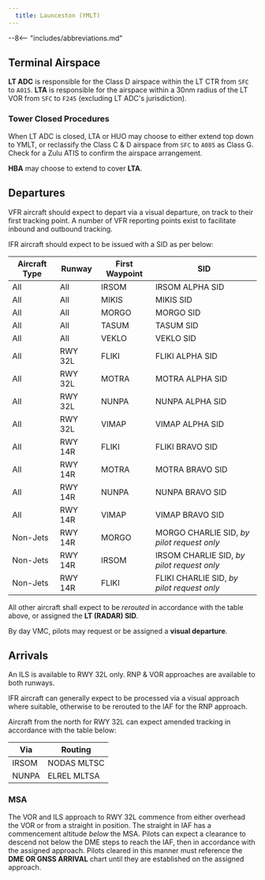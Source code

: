 ```yaml
---
  title: Launceston (YMLT)
---
```


--8<-- "includes/abbreviations.md"

## Terminal Airspace
**LT ADC** is responsible for the Class D airspace within the LT CTR from `SFC` to `A015`. **LTA** is responsible for the airspace within a 30nm radius of the LT VOR from `SFC` to `F245` (excluding LT ADC's jurisdiction).

### Tower Closed Procedures
When LT ADC is closed, LTA or HUO may choose to either extend top down to YMLT, or reclassify the Class C & D airspace from `SFC` to `A085` as Class G. Check for a Zulu ATIS to confirm the airspace arrangement.

**HBA** may choose to extend to cover **LTA**.

## Departures
VFR aircraft should expect to depart via a visual departure, on track to their first tracking point. A number of VFR reporting points exist to facilitate inbound and outbound tracking.

IFR aircraft should expect to be issued with a SID as per below:

| Aircraft Type | Runway | First Waypoint | SID |
| --- | --- | --- | --- |
| All | All | IRSOM | IRSOM ALPHA SID |
| All | All | MIKIS | MIKIS SID |
| All | All | MORGO | MORGO SID |
| All | All | TASUM | TASUM SID |
| All | All | VEKLO | VEKLO SID |
| All | RWY 32L | FLIKI | FLIKI ALPHA SID |
| All | RWY 32L | MOTRA | MOTRA ALPHA SID |
| All | RWY 32L | NUNPA | NUNPA ALPHA SID |
| All | RWY 32L | VIMAP | VIMAP ALPHA SID |
| All | RWY 14R | FLIKI | FLIKI BRAVO SID |
| All | RWY 14R | MOTRA | MOTRA BRAVO SID |
| All | RWY 14R | NUNPA | NUNPA BRAVO SID |
| All | RWY 14R | VIMAP | VIMAP BRAVO SID |
| Non-Jets | RWY 14R | MORGO | MORGO CHARLIE SID, *by pilot request only* |
| Non-Jets | RWY 14R | IRSOM | IRSOM CHARLIE SID, *by pilot request only* |
| Non-Jets | RWY 14R | FLIKI | FLIKI CHARLIE SID, *by pilot request only* |

All other aircraft shall expect to be *rerouted* in accordance with the table above, or assigned the **LT (RADAR) SID**.

By day VMC, pilots may request or be assigned a **visual departure**.

## Arrivals
An ILS is available to RWY 32L only. RNP & VOR approaches are available to both runways.

IFR aircraft can generally expect to be processed via a visual approach where suitable, otherwise to be rerouted to the IAF for the RNP approach.

Aircraft from the north for RWY 32L can expect amended tracking in accordance with the table below:

| Via | Routing |
| --- | --- |
| IRSOM | NODAS MLTSC |
| NUNPA | ELREL MLTSA |

### MSA
The VOR and ILS approach to RWY 32L commence from either overhead the VOR or from a straight in position. The straight in IAF has a commencement altitude *below* the MSA. Pilots can expect a clearance to descend not below the DME steps to reach the IAF, then in accordance with the assigned approach. Pilots cleared in this manner must reference the **DME OR GNSS ARRIVAL** chart until they are established on the assigned approach.
